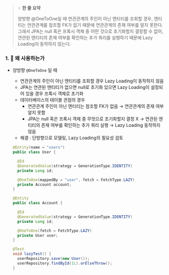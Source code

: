 > 💡 **한 줄 요약**
>
> 양방향 @OneToOne일 때 연관관계의 주인이 아닌 엔티티를 조회할 경우, 엔티티는 연관관계를 참조할 FK가 없기 때문에 연관관계의 존재 여부를 알지 못한다. 그래서 JPA는 null 혹은 프록시 객체 중 어떤 것으로 초기화할지 결정할 수 없어, 연관된 엔티티의 존재 여부를 확인하는 추가 쿼리를 실행하기 때문에 Lazy Loading이 동작하지 않는다.

### 1. 🤔 왜 사용하는가

- 양방향 `@OneToOne` 일 때

  - 연관관계의 주인이 아닌 엔티티를 조회할 경우 Lazy Loading이 동작하지 않음
  - JPA는 연관된 엔티티가 없으면 null로 초기화
    있으면 Lazy Loading이 설정되어 있을 경우 프록시 객체로 초기화
  - 데이터베이스의 테이블 관점의 경우
    - 연관관계 주인이 아닌 엔티티는 참조할 FK가 없음
      → 연관관계의 존재 여부 알지 못함
    - JPA는 null 혹은 프록시 객체 중 무엇으로 초기화할지 결정 X
      → 연관된 엔티티의 존재 여부를 확인하는 추가 쿼리 실행
      → Lazy Loading 동작하지 않음
  - 해결 : 단방향으로 모델링, Lazy Loading의 필요성 검토

  ```java
  @Entity(name = "users")
  public class User {

  	@Id
  	@GeneratedValue(strategy = GenerationType.IDENTITY)
  	private Long id;

  	@OneToOne(mappedBy = "user", fetch = FetchType.LAZY)
  	private Account account;
  }

  @Entity
  public class Account {

  	@Id
  	@GeneratedValue(strategy = GenerationType.IDENTITY)
  	private Long id;

  	@OneToOne(fetch = FetchType.LAZY)
  	private User user;
  }
  ```

  ```java
  @Test
  void lazyTest() {
  	userRepository.save(new User());
  	userRepository.findById(1L).orElseThrow();
  }
  ```
